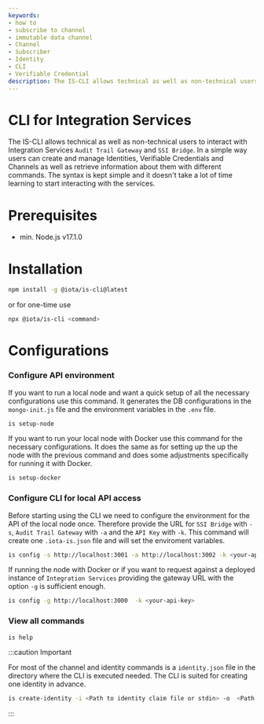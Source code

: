 ```yaml
---
keywords:
- how to
- subscribe to channel
- immutable data channel
- Channel
- Subscriber
- Identity
- CLI
- Verifiable Credential
description: The IS-CLI allows technical as well as non-technical users to interact with Integration Services Audit Trail Gateway and SSI Bridge.
---
```


# CLI for Integration Services

The IS-CLI allows technical as well as non-technical users to interact with Integration Services `Audit Trail Gateway`
and `SSI Bridge`. In a simple way users can create and manage Identities, Verifiable Credentials and Channels as well as retrieve information about them with different commands. The syntax is kept simple and it doesn't take a lot of time learning to start interacting with the services.



# Prerequisites

-   min. Node.js v17.1.0

# Installation

```sh
npm install -g @iota/is-cli@latest
```

or for one-time use

```sh
npx @iota/is-cli <command>
```


# Configurations

### Configure API environment
If you want to run a local node and want a quick setup of all the necessary configurations use this command. It generates the DB configurations in the `mongo-init.js` file and the environment variables in the `.env` file. 

```sh
is setup-node
```

If you want to run your local node with Docker use this command for the necessary configurations.
It does the same as for setting up the up the node with the previous command and does some adjustments specifically for running it with Docker.
```sh
is setup-docker
```

### Configure CLI for local API access 
Before starting using the CLI we need to configure the environment for the API of the local node once. Therefore provide the URL for `SSI Bridge` with `-s`, `Audit Trail Gateway` with `-a` and the `API Key` with `-k`.
This command will create one `.iota-is.json` file and will set the enviroment variables. 

```sh
is config -s http://localhost:3001 -a http://localhost:3002 -k <your-api-key>
```

If running the node with Docker or if you want to request against a deployed instance of `Integration Services` providing the gateway URL with the option `-g` is sufficient enough.

```sh
is config -g http://localhost:3000  -k <your-api-key>
```


### View all commands
```
is help
```

:::caution Important 

For most of the channel and identity commands is a `identity.json` file in the directory where the CLI is executed needed. The CLI is suited for creating one identity in advance.

```sh
is create-identity -i <Path to identity claim file or stdin> -o  <Path to output file>
```

:::